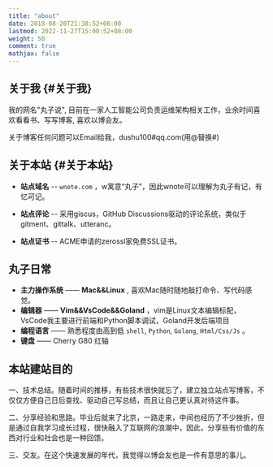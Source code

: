```yaml
---
title: "about"
date: 2018-08-20T21:38:52+08:00
lastmod: 2022-11-27T15:00:52+08:00
weight: 50
comment: true
mathjax: false
---
```


## 关于我 {#关于我}

我的网名"丸子说", 目前在一家人工智能公司负责运维架构相关工作，业余时间喜欢看看书、写写博客, 喜欢以博会友。

关于博客任何问题可以Email给我，dushu100#qq.com(用@替换#)

## 关于本站 {#关于本站}

- **站点域名** -- `wnote.com` ，w寓意“丸子”，因此wnote可以理解为丸子有记，有忆可记。

- **站点评论** -- 采用giscus，GitHub Discussions驱动的评论系统，类似于gitment、gittalk、utteranc。

- **站点证书** -- ACME申请的zerossl家免费SSL证书。

## 丸子日常

-   **主力操作系统** —— **Mac&&Linux** , 喜欢Mac随时随地敲打命令、写代码感觉。
-   **编辑器** —— **Vim&&VsCode&&Goland** ，vim是Linux文本编辑标配，VsCode我主要进行前端和Python脚本调试，Goland开发后端项目
-   **编程语言** —— 熟悉程度由高到低 `shell`, `Python`, `Golang`, `Html/Css/Js` 。
-   **键盘** —— Cherry G80 红轴 

## 本站建站目的

一、技术总结。随着时间的推移，有些技术很快就忘了，建立独立站点写博客，不仅仅方便自己日后查找、驱动自己写总结，而且让自己更认真对待这件事。

二、分享经验和思路。毕业后就来了北京，一路走来，中间也经历了不少挫折，但是通过自我学习成长过程，很快融入了互联网的浪潮中，因此，分享些有价值的东西对行业和社会也是一种回馈。

三、交友。在这个快速发展的年代，我觉得以博会友也是一件有意思的事儿。
